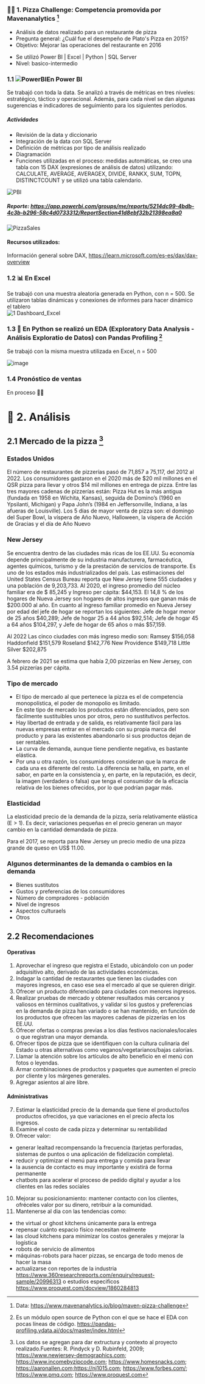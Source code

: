 ### 🍕🍕  1. Pizza Challenge: Competencia promovida por Mavenanalytics [^1] 

+ Análisis de datos realizado para un restaurante de pizza 
+ Pregunta general: ¿Cuál fue el desempeño de Plato's Pizza en 2015? 
+ Objetivo: Mejorar las operaciones del restaurante en 2016


- Se utilizó  Power BI |  Excel  |  Python |  SQL Server
- Nivel: basico-intermedio


### 1.1 ![PowerBI](https://user-images.githubusercontent.com/82233779/203394674-b71bd963-8ebe-412a-9b26-dae6af54bf1d.PNG)En Power BI

Se trabajó con toda la data. Se analizó a través de métricas en tres niveles: estratégico, táctico y operacional. Además, para cada nivel se dan algunas sugerencias e indicadores de seguimiento para los siguientes períodos.   

##### Actividades
- Revisión de la data y diccionario
- Integración de la data con SQL Server
- Definición de métricas por tipo de análisis realizado
- Diagramación 
- Funciones utilizadas en el proceso: medidas automáticas, se creo una tabla con 15 DAX (expresiones de análisis de datos) utilizando: CALCULATE, AVERAGE, AVERAGEX, DIVIDE, RANKX, SUM, TOPN, DISTINCTCOUNT y se utilizó una tabla calendario.
  

![PBI](https://user-images.githubusercontent.com/82233779/203619328-de08192d-a6db-435e-a570-4244fc1859b4.png)

##### Reporte: https://app.powerbi.com/groups/me/reports/5214dc99-4bdb-4c3b-b296-58c4d0733312/ReportSection41d8ebf32b21398ea8a0 

![PizzaSales](https://user-images.githubusercontent.com/82233779/208166141-097b15bf-ba42-4504-822a-466764425c60.jpg)


#### Recursos utilizados:   
Información general sobre DAX, https://learn.microsoft.com/es-es/dax/dax-overview



### 1.2 📊 En Excel 

Se trabajó con una muestra aleatoria generada en Python, con n =  500. Se utilizaron tablas dinámicas y conexiones de informes para hacer dinámico el tablero  
![1 Dashboard_Excel](https://user-images.githubusercontent.com/82233779/203609094-27248492-cb8a-410f-babb-51c02e39ded2.PNG)



### 1.3 🐍 En Python se realizó un EDA (Exploratory Data Analysis - Análisis Exploratio de Datos) con Pandas Profiling [^2]
Se trabajó con la misma muestra utilizada en Excel, n =  500

![image](https://user-images.githubusercontent.com/82233779/204862071-42c63e17-edff-4489-aeed-89bf61edaefb.png)


### 1.4 Pronóstico de ventas 
En proceso 🐣🐣


# 🧠 2. Análisis 

## 2.1 Mercado de la pizza [^3]
### Estados Unidos

El número de restaurantes de pizzerías pasó de 71,857 a 75,117, del 2012 al 2022. Los consumidores gastaron en el 2020 más de $20 mil millones en el QSR pizza para llevar y otros $14 mil millones en entrega de pizza.
Entre las tres mayores cadenas de pizzerías están: Pizza Hut es la más antigua (fundada en 1958 en Wichita, Kansas), seguida de Domino’s (1960 en Ypsilanti, Michigan) y Papa John’s (1984 en Jeffersonville, Indiana, a las afueras de Louisville).
Los 5 días de mayor venta de pizza son: el domingo del Super Bowl, la víspera de Año Nuevo, Halloween, la víspera de Acción de Gracias y el día de Año Nuevo

### New Jersey

Se encuentra dentro de las ciudades más ricas de los EE.UU. Su economía depende principalmente de su industria manufacturera, farmacéutica, agentes químicos, turismo y de la prestación de servicios de transporte. Es uno de los estados más industrializados del país. 
Las estimaciones del United States Census Bureau reporta que New Jersey tiene 555 ciudades y una población de 9,203,733.
Al 2020, el ingreso promedio del núcleo familiar era de $ 85,245 y Ingreso per cápita: $44,153.
El 14,8 % de los hogares de Nueva Jersey son hogares de altos ingresos que ganan más de $200.000 al año. En cuanto al ingreso familiar promedio en Nueva Jersey por edad del jefe de hogar se reportan los siguientes: 
Jefe de hogar menor de 25 años $40,289; 
Jefe de hogar 25 a 44 años $92,514; 
Jefe de hogar 45 a 64 años $104,297, y 
Jefe de hogar de 65 años o más $57,159.

Al 2022 Las cinco ciudades con más ingreso medio son: 
Ramsey $156,058
Haddonfield $151,579
Roseland $142,776
New Providence $149,718
Little Silver  $202,875

A febrero de 2021 se estima que había 2,00 pizzerías en New Jersey, con 3.54 pizzerías per cápita.  

### Tipo de mercado

+ El tipo de mercado al que pertenece la pizza es el de competencia monopolística, el poder de monopolio es limitado.
+ En este tipo de mercado los productos están diferenciados, pero son fácilmente sustituibles unos por otros, pero no sustitutivos perfectos.
+ Hay libertad de entrada y de salida, es relativamente fácil para las nuevas empresas entrar en el mercado con su propia marca del producto y para las existentes abandonarlo si sus productos dejan de ser rentables.
+ La curva de demanda, aunque tiene pendiente negativa, es bastante elástica.
+ Por una u otra razón, los consumidores consideran que la marca de cada una es diferente del resto. La diferencia se halla, en parte, en el sabor, en parte en la consistencia y, en parte, en la reputación, es decir, la imagen (verdadera o falsa) que tenga el consumidor de la eficacia relativa de los bienes ofrecidos, por lo que podrían pagar más.


### Elasticidad
La elasticidad precio de la demanda de la pizza, sería relativamente elástica (E > 1). Es decir, variaciones pequeñas en el precio generan un mayor cambio en la cantidad demandada de pizza.

Para el 2017, se reporta para New Jersey un precio medio de una pizza grande de queso en US$ 11.00.

### Algunos determinantes de la demanda o cambios en la demanda
- Bienes sustitutos
- Gustos y preferencias de los consumidores
- Número de compradores - población
- Nivel de ingresos
- Aspectos culturaels 
- Otros

## 2.2  Recomendaciones 

#### Operativas
1. Aprovechar el ingreso que registra el Estado, ubicándolo con un poder adquisitivo alto, derivado de las actividades económicas.
2. Indagar la cantidad de restaurantes que tienen las ciudades con mayores ingresos, en caso ese sea el mercado al que se quieren dirigir.
3. Ofrecer un producto diferenciado para ciudades con menores ingresos.
4. Realizar pruebas de mercado y obtener resultados más cercanos y valiosos en términos cualitativos, y validar si los gustos y preferencias en la demanda de pizza han variado o se han mantenido, en función de los productos que ofrecen las mayores cadenas de pizzerías en los EE.UU.
5. Ofrecer ofertas o compras previas a los días festivos nacionales/locales o que registran una mayor demanda.
6. Ofrecer tipos de pizza que se identifiquen con la cultura culinaria del Estado u otras alternativas como veganos/vegetarianos/bajas calorías.
7. Llamar la atención sobre los artículos de alto beneficio en el menú con fotos o leyendas.
8. Armar combinaciones de productos y paquetes que aumenten el precio por cliente y los márgenes generales.
9. Agregar asientos al aire libre.

#### Administrativas
7. Estimar la elasticidad precio de la demanda que tiene el producto/los productos ofrecidos, ya que variaciones en el precio afecta los ingresos.
8. Examine el costo de cada pizza y determinar su rentabilidad
9. Ofrecer valor:
+ generar lealtad recompensando la frecuencia (tarjetas perforadas, sistemas de puntos o una aplicación de fidelización completa).
+ reducir y optimizar el menú para entrega y comida para llevar
+ la ausencia de contacto es muy importante y existirá de forma permanente
+ chatbots para acelerar el proceso de pedido digital y ayudar a los clientes en las redes sociales
10. Mejorar su posicionamiento: mantener contacto con los clientes, ofréceles valor por su dinero,  retribuir a la comunidad.
11. Mantenerse al dia con las tendencias como:
+  the virtual or ghost kitchens únicamente para la entrega  
+  repensar cuánto espacio físico necesitan realmente
+  las cloud kitchens para minimizar los costos generales y mejorar la logística
+  robots de servicio de alimentos
+  máquinas-robots para hacer pizzas, se encarga de todo menos de hacer la masa 
+  actualizarse con reportes de la industria https://www.360researchreports.com/enquiry/request-sample/20996313 o estudios especificos https://www.proquest.com/docview/1860284813 





[^1]: Data: https://www.mavenanalytics.io/blog/maven-pizza-challenge 
[^2]: Es un módulo open source de Python con el que se hace el EDA con pocas líneas de código. https://pandas-profiling.ydata.ai/docs/master/index.html
[^3]: Los datos se agregan para dar extructura y contexto al proyecto realizado.Fuentes: R. Pindyck y D. Rubinfeld,  2009; https://www.newjersey-demographics.com; https://www.incomebyzipcode.com; https://www.homesnacks.com; https://aaronallen.com;https://nj1015.com; https://www.forbes.com/; https://www.pmq.com; https://www.proquest.com

